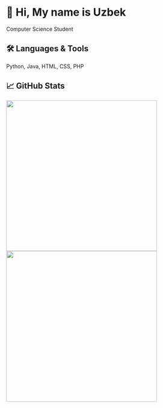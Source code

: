 # 👋 Hi, My name is Uzbek
Computer Science Student

## 🛠️ Languages & Tools
Python, Java, HTML, CSS, PHP

## 📈 GitHub Stats
<p float="left">
  <img src="https://activity-graph.herokuapp.com/graph?username=Cheema24&theme=github&bg_color=ffffff&color=4c1&line=4c1&point=4c1&hide_border=true&area=true&from=2024-01-01&to=2024-12-31" width="400" />
  <img src="https://activity-graph.herokuapp.com/graph?username=Cheema24&theme=github&bg_color=ffffff&color=4c1&line=4c1&point=4c1&hide_border=true&area=true&from=2025-01-01&to=2025-12-31" width="400" />
</p>





